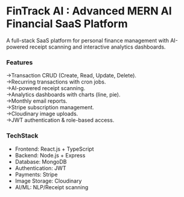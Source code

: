 # FinTrack AI : Advanced MERN AI Financial SaaS Platform
A full-stack SaaS platform for personal finance management with AI-powered receipt scanning and interactive analytics dashboards.

### Features
->Transaction CRUD (Create, Read, Update, Delete).<br>
->Recurring transactions with cron jobs.<br>
->AI-powered receipt scanning.<br>
->Analytics dashboards with charts (line, pie).<br>
->Monthly email reports.<br>
->Stripe subscription management.<br>
->Cloudinary image uploads.<br>
->JWT authentication & role-based access.<br>


### TechStack

- Frontend: React.js + TypeScript
- Backend: Node.js + Express
- Database: MongoDB
- Authentication: JWT
- Payments: Stripe
- Image Storage: Cloudinary
- AI/ML: NLP/Receipt scanning
